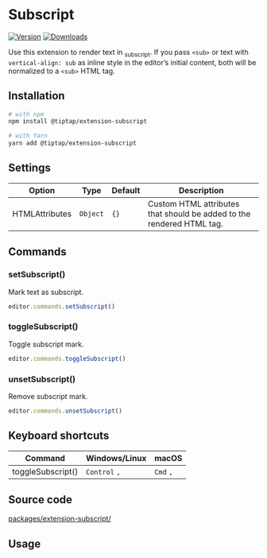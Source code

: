 # Subscript
[![Version](https://img.shields.io/npm/v/@tiptap/extension-subscript.svg?label=version)](https://www.npmjs.com/package/@tiptap/extension-subscript)
[![Downloads](https://img.shields.io/npm/dm/@tiptap/extension-subscript.svg)](https://npmcharts.com/compare/@tiptap/extension-subscript?minimal=true)

Use this extension to render text in <sub>subscript</sub>. If you pass `<sub>` or text with `vertical-align: sub` as inline style in the editor’s initial content, both will be normalized to a `<sub>` HTML tag.

## Installation
```bash
# with npm
npm install @tiptap/extension-subscript

# with Yarn
yarn add @tiptap/extension-subscript
```

## Settings
| Option         | Type     | Default | Description                                                           |
| -------------- | -------- | ------- | --------------------------------------------------------------------- |
| HTMLAttributes | `Object` | `{}`    | Custom HTML attributes that should be added to the rendered HTML tag. |

## Commands

### setSubscript()
Mark text as subscript.

```js
editor.commands.setSubscript()
```

### toggleSubscript()
Toggle subscript mark.

```js
editor.commands.toggleSubscript()
```

### unsetSubscript()
Remove subscript mark.

```js
editor.commands.unsetSubscript()
```

## Keyboard shortcuts
| Command           | Windows/Linux      | macOS          |
| ----------------- | ------------------ | -------------- |
| toggleSubscript() | `Control`&nbsp;`,` | `Cmd`&nbsp;`,` |

## Source code
[packages/extension-subscript/](https://github.com/ueberdosis/tiptap/blob/main/packages/extension-subscript/)

## Usage
<tiptap-demo name="Marks/Subscript"></tiptap-demo>
